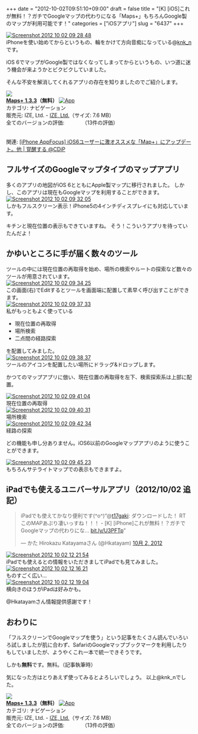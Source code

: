 +++
date = "2012-10-02T09:51:10+09:00"
draft = false
title = "[K] [iOS]これが無料！？ガチでGoogleマップの代わりになる「Maps+」もちろんGoogle製のマップが利用可能です！"
categories = ["iOSアプリ"]
slug = "6437"
+++

<div class="center"><a href="http://knk-n.com/images/2012/10/screenshot_2012-10-02_09.28.48.jpg"><img src="http://knk-n.com/images/2012/10/screenshot_2012-10-02_09.28.48.jpg" alt="Screenshot 2012 10 02 09 28 48" title="screenshot_2012-10-02_09.28.48.jpg" border="0" width="" height="" /></a></div>
iPhoneを使い始めてからというもの、輪をかけて方向音痴になっている@<a href="https://twitter.com/knk_n" target="_blank">knk_n</a>です。

iOS 6でマップがGoogle製ではなくなってしまってからというもの、いつ道に迷う機会が来ようかとビクビクしていました。

そんな不安を解消してくれるアプリの存在を知りましたのでご紹介します。

<table class="appstorehelper"><a href="http://itunes.apple.com/jp/app/maps+/id416753449?mt=8&uo=4" rel="nofollow" target="_blank"><img class="appstorehelper_appicn" src="http://a5.mzstatic.com/us/r1000/101/Purple/v4/90/64/c3/9064c37b-f4f2-de6c-3511-c64ba2327f1b/mzm.xpeknmcj.png" /></a><div class="appstorehelper_text"><a href="http://itunes.apple.com/jp/app/maps+/id416753449?mt=8&uo=4" rel="nofollow" target="_blank"><b>Maps+ 1.3.3</a>（無料）</b> <a href="http://itunes.apple.com/jp/app/maps+/id416753449?mt=8&uo=4" rel="nofollow" target="_blank"><img alt="App" src="http://ax.phobos.apple.com.edgesuite.net/ja_jp/images/web/linkmaker/badge_appstore-sm.gif" style="vertical-align: text-bottom;" /></b></a><br />カテゴリ: ナビゲーション<br />販売元: IZE, Ltd. - <a href="http://izeize.com/mapsplus" target="_blank">IZE, Ltd.</a>（サイズ: 7.6 MB）<br />全てのバージョンの評価: <img src="http://r.mzstatic.com/htmlResources/1043/web-storefront/images/rating_star.png" height="11px" width="11px" /><img src="http://r.mzstatic.com/htmlResources/1043/web-storefront/images/rating_star.png" height="11px" width="11px" /><img src="http://r.mzstatic.com/htmlResources/1043/web-storefront/images/rating_star.png" height="11px" width="11px" /><img src="http://r.mzstatic.com/htmlResources/1043/web-storefront/images/rating_star.png" height="11px" width="11px" />（13件の評価）<br clear="all" /></div>
</table>

<p>関連: <a  href="http://www.donpy.net/standard-entry/app_focus/17283.html?utm_source=feedburner&utm_medium=feed&utm_campaign=Feed%3A+donpy%2FThfs+%28%E8%A6%9A%E9%86%92%E3%81%99%E3%82%8B+%40CDiP%29" target="_blank">[iPhone AppFocus] iOS6ユーザーに激オススメな「Map+」にアップデート。他 | 覚醒する @CDiP</a><script type="text/javascript">var url = "http://www.donpy.net/standard-entry/app_focus/17283.html?utm_source=feedburner&utm_medium=feed&utm_campaign=Feed%3A+donpy%2FThfs+%28%E8%A6%9A%E9%86%92%E3%81%99%E3%82%8B+%40CDiP%29";</script><script src="http://api.b.st-hatena.com/entry.count?url=http://www.donpy.net/standard-entry/app_focus/17283.html?utm_source=feedburner&utm_medium=feed&utm_campaign=Feed%3A+donpy%2FThfs+%28%E8%A6%9A%E9%86%92%E3%81%99%E3%82%8B+%40CDiP%29&callback=hatebTxt"></script></p><!--more--><h2>フルサイズのGoogleマップタイプのマップアプリ</h2>
多くのアプリの地図がiOS 6とともにApple製マップに移行されました。
しかし、このアプリは現在もGoogleマップを利用することができます。

<div class="center"><a href="http://knk-n.com/images/2012/10/screenshot_2012-10-02_09.32.05.jpg"><img src="http://knk-n.com/images/2012/10/screenshot_2012-10-02_09.32.05.jpg" alt="Screenshot 2012 10 02 09 32 05" title="screenshot_2012-10-02_09.32.05.jpg" border="0" width="" height="" /></a></div>
しかもフルスクリーン表示！iPhone5の4インチディスプレイにも対応しています。

キチンと現在位置の表示もできていますね。
そう！こういうアプリを待っていたんだよ！

<h2>かゆいところに手が届く数々のツール</h2>
ツールの中には現在位置の再取得を始め、場所の検索やルートの探索など数々のツールが用意されています。

<div class="center"><a href="http://knk-n.com/images/2012/10/screenshot_2012-10-02_09.34.25.jpg"><img src="http://knk-n.com/images/2012/10/screenshot_2012-10-02_09.34.25.jpg" alt="Screenshot 2012 10 02 09 34 25" title="screenshot_2012-10-02_09.34.25.jpg" border="0" width="" height="" /></a></div>
この画面(右)でEditするとツールを画面端に配置して素早く呼び出すことができます。

<div class="center"><a href="http://knk-n.com/images/2012/10/screenshot_2012-10-02_09.37.33.jpg"><img src="http://knk-n.com/images/2012/10/screenshot_2012-10-02_09.37.33.jpg" alt="Screenshot 2012 10 02 09 37 33" title="screenshot_2012-10-02_09.37.33.jpg" border="0" width="" height="" /></a></div>
私がもっともよく使っている
<ul>
<li>現在位置の再取得</li>
<li>場所検索</li>
<li>二点間の経路探索</li>
</ul>
を配置してみました。

<div class="center"><a href="http://knk-n.com/images/2012/10/screenshot_2012-10-02_09.38.37.jpg"><img src="http://knk-n.com/images/2012/10/screenshot_2012-10-02_09.38.37.jpg" alt="Screenshot 2012 10 02 09 38 37" title="screenshot_2012-10-02_09.38.37.jpg" border="0" width="" height="" /></a></div>
ツールのアイコンを配置したい場所にドラッグ&ドロップします。

かつてのマップアプリに倣い、現在位置の再取得を左下、検索探索系は上部に配置。

<div class="center"><a href="http://knk-n.com/images/2012/10/screenshot_2012-10-02_09.41.04.jpg"><img src="http://knk-n.com/images/2012/10/screenshot_2012-10-02_09.41.04.jpg" alt="Screenshot 2012 10 02 09 41 04" title="screenshot_2012-10-02_09.41.04.jpg" border="0" width="" height="" /></a></div>
現在位置の再取得

<div class="center"><a href="http://knk-n.com/images/2012/10/screenshot_2012-10-02_09.40.31.jpg"><img src="http://knk-n.com/images/2012/10/screenshot_2012-10-02_09.40.31.jpg" alt="Screenshot 2012 10 02 09 40 31" title="screenshot_2012-10-02_09.40.31.jpg" border="0" width="" height="" /></a></div>
場所検索

<div class="center"><a href="http://knk-n.com/images/2012/10/screenshot_2012-10-02_09.42.34.jpg"><img src="http://knk-n.com/images/2012/10/screenshot_2012-10-02_09.42.34.jpg" alt="Screenshot 2012 10 02 09 42 34" title="screenshot_2012-10-02_09.42.34.jpg" border="0" width="" height="" /></a></div>
経路の探索

どの機能も申し分ありません。iOS6以前のGoogleマップアプリのように使うことができます。

<div class="center"><a href="http://knk-n.com/images/2012/10/screenshot_2012-10-02_09.45.23.jpg"><img src="http://knk-n.com/images/2012/10/screenshot_2012-10-02_09.45.23.jpg" alt="Screenshot 2012 10 02 09 45 23" title="screenshot_2012-10-02_09.45.23.jpg" border="0" width="" height="" /></a></div>
もちろんサテライトマップでの表示もできますよ。

<h2>iPadでも使えるユニバーサルアプリ（2012/10/02 追記）</h2>
<blockquote class="twitter-tweet" lang="ja"><p>iPadでも使えてかなり便利です(^o^)“@<a href="https://twitter.com/t17gaki">t17gaki</a>: ダウンロードした！ RT このMAPあぷり凄いっすね！！！ - [K] [iPhone]これが無料！？ガチでGoogleマップの代わりにな... <a href="http://t.co/qMaftoWv" title="http://bit.ly/U3PFTp">bit.ly/U3PFTp</a>”</p>&mdash; かた Hirokazu Katayamaさん (@Hkatayam) <a href="https://twitter.com/Hkatayam/status/252957303999967232" data-datetime="2012-10-02T02:24:55+00:00">10月 2, 2012</a></blockquote>

<div class="center"><a href="http://knk-n.com/images/2012/10/screenshot_2012-10-02_12.21.54.jpg"><img src="http://knk-n.com/images/2012/10/screenshot_2012-10-02_12.21.54.jpg" alt="Screenshot 2012 10 02 12 21 54" title="screenshot_2012-10-02_12.21.54.jpg" border="0" width="" height="" /></a></div>
iPadでも使えるとの情報をいただきましてiPadでも見てみました。

<div class="center"><a href="http://knk-n.com/images/2012/10/screenshot_2012-10-02_12.16.21.jpg"><img src="http://knk-n.com/images/2012/10/screenshot_2012-10-02_12.16.21.jpg" alt="Screenshot 2012 10 02 12 16 21" title="screenshot_2012-10-02_12.16.21.jpg" border="0" width="" height="" /></a></div>
ものすごく広い…

<div class="center"><a href="http://knk-n.com/images/2012/10/screenshot_2012-10-02_12.19.04.jpg"><img src="http://knk-n.com/images/2012/10/screenshot_2012-10-02_12.19.04.jpg" alt="Screenshot 2012 10 02 12 19 04" title="screenshot_2012-10-02_12.19.04.jpg" border="0" width="" height="" /></a></div>
横向きのほうがiPadは好みかも。

@Hkatayamさん情報提供感謝です！

<h2>おわりに</h2>
「フルスクリーンでGoogleマップを使う」という記事をたくさん読んでいろいろ試しましたが肌に合わず、SafariのGoogleマップブックマークを利用したりもしていましたが、ようやくこれ一本で統一できそうです。

しかも<strong>無料</strong>です。無料。（記事執筆時）

気になった方はとりあえず使ってみるとよろしいでしょう。
以上@knk_nでした。
<table class="appstorehelper"><a href="http://itunes.apple.com/jp/app/maps+/id416753449?mt=8&uo=4" rel="nofollow" target="_blank"><img class="appstorehelper_appicn" src="http://a5.mzstatic.com/us/r1000/101/Purple/v4/90/64/c3/9064c37b-f4f2-de6c-3511-c64ba2327f1b/mzm.xpeknmcj.png" /></a><div class="appstorehelper_text"><a href="http://itunes.apple.com/jp/app/maps+/id416753449?mt=8&uo=4" rel="nofollow" target="_blank"><b>Maps+ 1.3.3</a>（無料）</b> <a href="http://itunes.apple.com/jp/app/maps+/id416753449?mt=8&uo=4" rel="nofollow" target="_blank"><img alt="App" src="http://ax.phobos.apple.com.edgesuite.net/ja_jp/images/web/linkmaker/badge_appstore-sm.gif" style="vertical-align: text-bottom;" /></b></a><br />カテゴリ: ナビゲーション<br />販売元: IZE, Ltd. - <a href="http://izeize.com/mapsplus" target="_blank">IZE, Ltd.</a>（サイズ: 7.6 MB）<br />全てのバージョンの評価: <img src="http://r.mzstatic.com/htmlResources/1043/web-storefront/images/rating_star.png" height="11px" width="11px" /><img src="http://r.mzstatic.com/htmlResources/1043/web-storefront/images/rating_star.png" height="11px" width="11px" /><img src="http://r.mzstatic.com/htmlResources/1043/web-storefront/images/rating_star.png" height="11px" width="11px" /><img src="http://r.mzstatic.com/htmlResources/1043/web-storefront/images/rating_star.png" height="11px" width="11px" />（13件の評価）<br clear="all" /></div>
</table>
